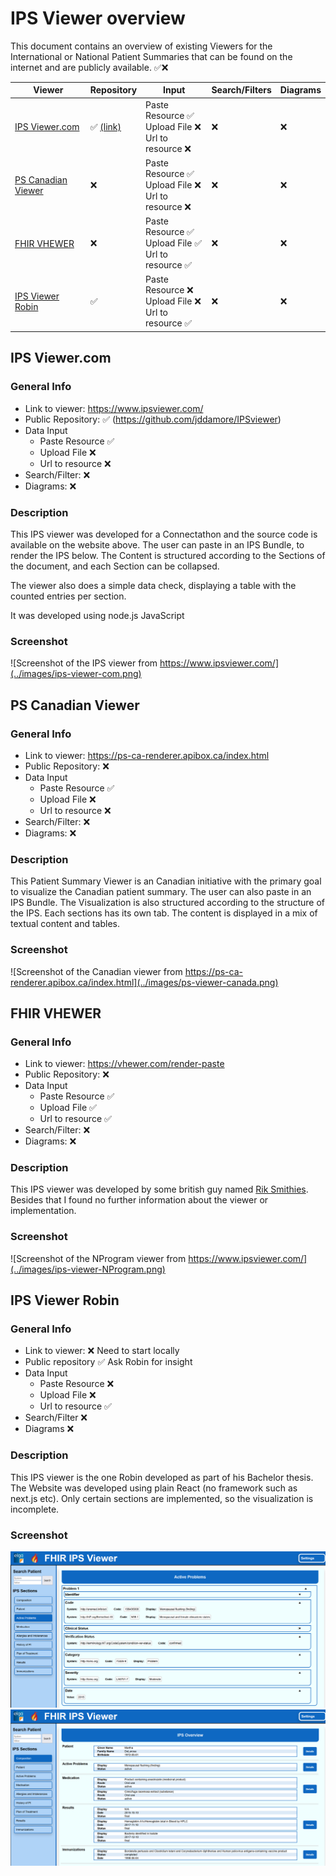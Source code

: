 # IPS Viewer overview

This document contains an overview of existing Viewers for the International or National Patient Summaries that can be found on the internet and are publicly available.  ✅❌  
 
| Viewer                                                            | Repository                                        | Input                                     | Search/Filters | Diagrams |
|-------------------------------------------------------------------|---------------------------------------------------|-------------------------------------------|-------------|----------|
| [IPS Viewer.com](https://www.ipsviewer.com/)                      | ✅ [(link)](https://github.com/jddamore/IPSviewer) | Paste Resource ✅ <br> Upload File ❌ <br> Url to resource ❌ |        ❌     |    ❌      |
| [PS Canadian Viewer](https://ps-ca-renderer.apibox.ca/index.html) |             ❌                                      |           Paste Resource ✅ <br> Upload File ❌ <br> Url to resource ❌                                |        ❌     |     ❌     |
| [FHIR VHEWER](https://vhewer.com/render-paste)                    |                    ❌                               |         Paste Resource ✅ <br> Upload File ✅ <br> Url to resource ✅                                  |       ❌      |     ❌     |
| [IPS Viewer Robin]([https://www.ipsviewer.com/](https://gitlab.com/RobinBerger1/fhir-ips-visualization))| ✅ |  Paste Resource ❌ <br> Upload File ❌ <br> Url to resource ✅  |❌ | ❌ |



## IPS Viewer.com
### General Info
- Link to viewer: https://www.ipsviewer.com/
- Public Repository: ✅ (https://github.com/jddamore/IPSviewer)
- Data Input
  - Paste Resource ✅
  - Upload File ❌
  - Url to resource ❌
- Search/Filter: ❌
- Diagrams: ❌

### Description
This IPS viewer was developed for a Connectathon and the source code is available on the website above. The user can paste in an IPS Bundle, to render the IPS below. The Content is structured according to the Sections of the document, and each Section can be collapsed.

The viewer also does a simple data check, displaying a table with the counted entries per section.

It was developed using node.js JavaScript

### Screenshot
![Screenshot of the IPS viewer from https://www.ipsviewer.com/](../images/ips-viewer-com.png)


## PS Canadian Viewer
### General Info
- Link to viewer: https://ps-ca-renderer.apibox.ca/index.html
- Public Repository: ❌
- Data Input
  - Paste Resource ✅
  - Upload File ❌
  - Url to resource ❌
- Search/Filter: ❌
- Diagrams: ❌

### Description
This Patient Summary Viewer is an Canadian initiative with the primary goal to visualize the Canadian patient summary. The user can also paste in an IPS Bundle. The Visualization is also structured according to the structure of the IPS. Each sections has its own tab. The content is displayed in a mix of textual content and tables. 

### Screenshot
![Screenshot of the Canadian viewer from https://ps-ca-renderer.apibox.ca/index.html](../images/ps-viewer-canada.png)


## FHIR VHEWER
### General Info
- Link to viewer: https://vhewer.com/render-paste
- Public Repository: ❌
- Data Input
  - Paste Resource ✅
  - Upload File ✅
  - Url to resource ✅
- Search/Filter: ❌
- Diagrams: ❌

### Description
This IPS viewer was developed by some british guy named [Rik Smithies](https://uk.linkedin.com/in/riksmithies?original_referer=http%3A%2F%2Fwww.nprogram.co.uk%2F). Besides that I found no further information about the viewer or implementation.

### Screenshot
![Screenshot of the NProgram viewer from https://www.ipsviewer.com/](../images/ips-viewer-NProgram.png)


## IPS Viewer Robin
### General Info
- Link to viewer: ❌ Need to start locally
- Public repository ✅ Ask Robin for insight
- Data Input
  - Paste Resource ❌
  - Upload File ❌
  - Url to resource ✅
- Search/Filter ❌
- Diagrams ❌

### Description
This IPS viewer is the one Robin developed as part of his Bachelor thesis. The Website was developed using plain React (no framework such as next.js etc). Only certain sections are implemented, so the visualization is incomplete.

### Screenshot
![Screenshot of Composition Resource](../images/IPS-Viewer-SPA-ActiveProblems.png)
![Screenshot of Section Active Problems](../images/IPS-Viewer-SPA.png)

